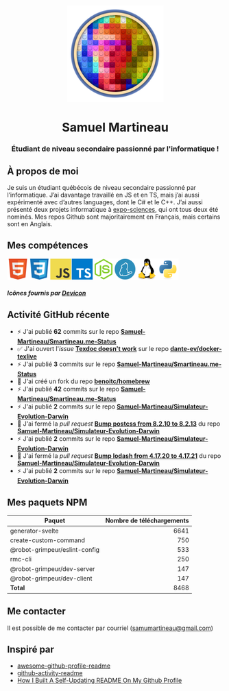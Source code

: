 <div align="middle">
  <img height="225" alt="avatar" src="https://raw.githubusercontent.com/Samuel-Martineau/Samuel-Martineau/master/avatar.png">
  <h1>Samuel Martineau</h1>
  <h3>Étudiant de niveau secondaire passionné par l'informatique !</h3>
</div>

## À propos de moi

Je suis un étudiant québécois de niveau secondaire passionné par l’informatique. J’ai davantage travaillé en JS et en TS, mais j’ai aussi expérimenté avec d’autres languages, dont le C# et le C++. J’ai aussi présenté deux projets informatique à [expo-sciences](https://technoscience.ca/programmes/expo-sciences/), qui ont tous deux été nominés. Mes repos Github sont majoritairement en Français, mais certains sont en Anglais.

## Mes compétences

<img alt="HTML5" src="https://raw.githubusercontent.com/devicons/devicon/master/icons/html5/html5-original.svg" width="50" title="HTML5" /><img alt="CSS3" src="https://raw.githubusercontent.com/devicons/devicon/master/icons/css3/css3-original.svg" width="50" title="CSS3" /><img alt="JavaScript" src="https://raw.githubusercontent.com/devicons/devicon/master/icons/javascript/javascript-original.svg" width="50" title="JavaScript" /><img alt="TypeScript" src="https://raw.githubusercontent.com/devicons/devicon/master/icons/typescript/typescript-original.svg" width="50" title="TypeScript" /><img alt="NodeJS" src="https://raw.githubusercontent.com/devicons/devicon/master/icons/nodejs/nodejs-original.svg" width="50" title="NodeJS" /><img alt="Yarn" src="https://raw.githubusercontent.com/devicons/devicon/master/icons/yarn/yarn-original.svg" width="50" title="Yarn" /><img alt="Linux" src="https://raw.githubusercontent.com/devicons/devicon/master/icons/linux/linux-original.svg" width="50" title="Linux" /><img alt="Python" src="https://raw.githubusercontent.com/devicons/devicon/master/icons/python/python-original.svg" width="50" title="Python" />

##### Icônes fournis par [Devicon](https://konpa.github.io/devicon/)

## Activité GitHub récente

- ⚡ J&#x27;ai publié **62** commits sur le repo [**Samuel-Martineau/Smartineau.me-Status**](https://github.com/Samuel-Martineau/Smartineau.me-Status)
- ✅ J&#x27;ai ouvert l&#x27;_issue_ [**Texdoc doesn&#x27;t work**](https://github.com/dante-ev/docker-texlive/issues/46) sur le repo [**dante-ev/docker-texlive**](https://github.com/dante-ev/docker-texlive)
- ⚡ J&#x27;ai publié **3** commits sur le repo [**Samuel-Martineau/Smartineau.me-Status**](https://github.com/Samuel-Martineau/Smartineau.me-Status)
- 🌈 J&#x27;ai créé un fork du repo [**benoitc/homebrew**](https://github.com/benoitc/homebrew)
- ⚡ J&#x27;ai publié **42** commits sur le repo [**Samuel-Martineau/Smartineau.me-Status**](https://github.com/Samuel-Martineau/Smartineau.me-Status)
- ⚡ J&#x27;ai publié **2** commits sur le repo [**Samuel-Martineau/Simulateur-Evolution-Darwin**](https://github.com/Samuel-Martineau/Simulateur-Evolution-Darwin)
- 🚫 J&#x27;ai fermé la _pull request_ [**Bump postcss from 8.2.10 to 8.2.13**](https://github.com/Samuel-Martineau/Simulateur-Evolution-Darwin/pull/38) du repo [**Samuel-Martineau/Simulateur-Evolution-Darwin**](https://github.com/Samuel-Martineau/Simulateur-Evolution-Darwin)
- ⚡ J&#x27;ai publié **2** commits sur le repo [**Samuel-Martineau/Simulateur-Evolution-Darwin**](https://github.com/Samuel-Martineau/Simulateur-Evolution-Darwin)
- 🚫 J&#x27;ai fermé la _pull request_ [**Bump lodash from 4.17.20 to 4.17.21**](https://github.com/Samuel-Martineau/Simulateur-Evolution-Darwin/pull/33) du repo [**Samuel-Martineau/Simulateur-Evolution-Darwin**](https://github.com/Samuel-Martineau/Simulateur-Evolution-Darwin)
- ⚡ J&#x27;ai publié **2** commits sur le repo [**Samuel-Martineau/Simulateur-Evolution-Darwin**](https://github.com/Samuel-Martineau/Simulateur-Evolution-Darwin)

## Mes paquets NPM

| Paquet                        | Nombre de téléchargements |
| ----------------------------- | ------------------------: |
| generator-svelte              |                      6641 |
| create-custom-command         |                       750 |
| @robot-grimpeur/eslint-config |                       533 |
| rmc-cli                       |                       250 |
| @robot-grimpeur/dev-server    |                       147 |
| @robot-grimpeur/dev-client    |                       147 |
| **Total**                     |                      8468 |

## Me contacter

Il est possible de me contacter par courriel ([samumartineau@gmail.com](mailto:samumartineau@gmail.com))

## Inspiré par

- [awesome-github-profile-readme](https://github.com/abhisheknaiidu/awesome-github-profile-readme)
- [github-activity-readme](https://github.com/jamesgeorge007/github-activity-readme)
- [How I Built A Self-Updating README On My Github Profile](https://www.mokkapps.de/blog/how-i-built-a-self-updating-readme-on-my-git-hub-profile/)
